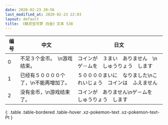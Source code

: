 ```yaml
---
date: 2020-02-23 20:56
last_modified_at: 2020-02-23 22:03
layout: default
title: 《精灵宝可梦 白金》文本 538
---
```

| 编号 | 中文 | 日文 |
| ---- | ---- | ---- |
| 0 | 不足３个金币。　\n游戏结束。 | コインが　３まい　ありません　\nゲ－ムを　しゅうりょう　します |
| 1 | 已经有５００００个了，\n不能再增加了。 | ５００００まいに　なりました\nこれいじょう　コインは　ふえません |
| 2 | 没有金币，\n游戏结束了。 | コインが　ありません\nゲ－ムを　しゅうりょう　します |
{: .table .table-bordered .table-hover .xz-pokemon-text .xz-pokemon-text-Pt }